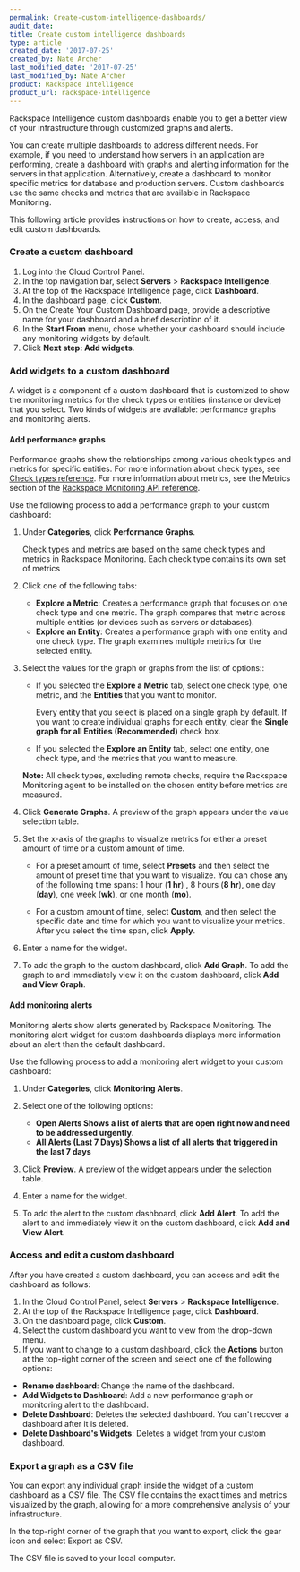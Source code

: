 ```yaml
---
permalink: Create-custom-intelligence-dashboards/
audit_date:
title: Create custom intelligence dashboards
type: article
created_date: '2017-07-25'
created_by: Nate Archer
last_modified_date: '2017-07-25'
last_modified_by: Nate Archer
product: Rackspace Intelligence
product_url: rackspace-intelligence
---
```


Rackspace Intelligence custom dashboards enable you to get a better view of your infrastructure through customized graphs and alerts.

You can create multiple dashboards to address different needs. For example, if you need to understand how servers in an application are performing, create a dashboard with graphs and alerting information for the servers in that application. Alternatively, create a dashboard to monitor specific metrics for database and production servers. Custom dashboards use the same checks and metrics that are available in Rackspace Monitoring.

This following article provides instructions on how to create, access, and edit custom dashboards.

### Create a custom dashboard

1. Log into the Cloud Control Panel.
2. In the top navigation bar, select **Servers** > **Rackspace Intelligence**.
3. At the top of the Rackspace Intelligence page, click **Dashboard**.
4. In the dashboard page, click **Custom**.
5. On the Create Your Custom Dashboard page, provide a descriptive name for your dashboard and a brief description of it.
6. In the **Start From** menu, chose whether your dashboard should include any monitoring widgets by default.
7. Click **Next step: Add widgets**.

### Add widgets to a custom dashboard

A widget is a component of a custom dashboard that is customized to show the monitoring metrics for the check types or entities (instance or device) that you select. Two kinds of widgets are available: performance graphs and monitoring alerts.

#### Add performance graphs

Performance graphs show the relationships among various check types and metrics for specific entities. For more information about check types, see [Check types reference](https://developer.rackspace.com/docs/rackspace-monitoring/v1/tech-ref-info/check-type-reference/). For more information about metrics, see the Metrics section of the [Rackspace Monitoring API reference](https://developer.rackspace.com/docs/rackspace-monitoring/v1/api-reference/metrics-operations/).

Use the following process to add a performance graph to your custom dashboard:

1. Under **Categories**, click **Performance Graphs**.

   Check types and metrics are based on the same check types and metrics in Rackspace Monitoring. Each check type contains its own set of metrics

2. Click one of the following tabs:

   - **Explore a Metric**: Creates a performance graph that focuses on one check type and one metric. The graph compares that metric across multiple entities (or devices such as servers or databases).
   - **Explore an Entity**: Creates a performance graph with one entity and one check type. The graph examines multiple metrics for the selected entity.

3. Select the values for the graph or graphs from the list of options::

   - If you selected the **Explore a Metric** tab, select one check type, one metric, and the **Entities** that you want to monitor.

      Every entity that you select is placed on a single graph by default. If you want to create individual graphs for each entity, clear the **Single graph for all Entities (Recommended)** check box.

   - If you selected the **Explore an Entity** tab, select one entity, one check type, and the metrics that you want to measure.

   **Note:** All check types, excluding remote checks, require the Rackspace Monitoring agent to be installed on the chosen entity before metrics are measured.

4. Click **Generate Graphs**. A preview of the graph appears under the value selection table.

5. Set the x-axis of the graphs to visualize metrics for either a preset amount of time or a custom amount of time.

   - For a preset amount of time, select **Presets** and then select the amount of preset time that you want to visualize. You can chose any of the following time spans: 1 hour (**1 hr**) , 8 hours (**8 hr**), one day (**day**), one week (**wk**), or one month (**mo**).

   - For a custom amount of time, select **Custom**, and then select the specific date and time for which you want to visualize your metrics. After you select the time span, click **Apply**.

6. Enter a name for the widget.
7. To add the graph to the custom dashboard, click **Add Graph**. To add the graph to and immediately view it on the custom dashboard, click **Add and View Graph**.

#### Add monitoring alerts

Monitoring alerts show alerts generated by Rackspace Monitoring. The monitoring alert widget for custom dashboards displays more information about an alert than the default dashboard.

Use the following process to add a monitoring alert widget to your custom dashboard:

1. Under **Categories**, click **Monitoring Alerts**.
2. Select one of the following options:

   - **Open Alerts Shows a list of alerts that are open right now and need to be addressed urgently**.
   - **All Alerts (Last 7 Days) Shows a list of all alerts that triggered in the last 7 days**

3. Click **Preview**. A preview of the widget appears under the selection table.
4. Enter a name for the widget.
5. To add the alert to the custom dashboard, click **Add Alert**. To add the alert to and immediately view it on the custom dashboard, click **Add and View Alert**.

### Access and edit a custom dashboard

After you have created a custom dashboard, you can access and edit the dashboard as follows:

1. In the Cloud Control Panel, select **Servers** > **Rackspace Intelligence**.
2. At the top of the Rackspace Intelligence page, click **Dashboard**.
3. On the dashboard page, click **Custom**.
4. Select the custom dashboard you want to view from the drop-down menu.
5. If you want to change to a custom dashboard, click the **Actions** button at the top-right corner of the screen and select one of the following options:

  - **Rename dashboard**: Change the name of the dashboard.
  - **Add Widgets to Dashboard**: Add a new performance graph or monitoring alert to the dashboard.
  - **Delete Dashboard**: Deletes the selected dashboard. You can't recover a dashboard after it is deleted.
  - **Delete Dashboard's Widgets**: Deletes a widget from your custom dashboard.

### Export a graph as a CSV file

You can export any individual graph inside the widget of a custom dashboard as a CSV file. The CSV file contains the exact times and metrics visualized by the graph, allowing for a more comprehensive analysis of your infrastructure.

In the top-right corner of the graph that you want to export, click the gear icon and select Export as CSV.

The CSV file is saved to your local computer.
